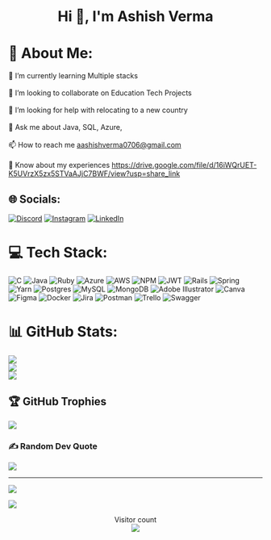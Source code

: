 <h1 align="center">Hi 👋, I'm Ashish Verma</h1>

# 💫 About Me:
🌱 I’m currently learning Multiple stacks<br><br>👯 I’m looking to collaborate on Education Tech Projects<br><br>🤝 I’m looking for help with relocating to a new country<br><br>💬 Ask me about Java, SQL, Azure, <br><br>📫 How to reach me aashishverma0706@gmail.com<br><br>📄 Know about my experiences https://drive.google.com/file/d/16iWQrUET-K5UVrzX5zx5STVaAJjC7BWF/view?usp=share_link


## 🌐 Socials:
[![Discord](https://img.shields.io/badge/Discord-%237289DA.svg?logo=discord&logoColor=white)](https://discord.gg/#6771) [![Instagram](https://img.shields.io/badge/Instagram-%23E4405F.svg?logo=Instagram&logoColor=white)](https://instagram.com/aashish_verma.06) [![LinkedIn](https://img.shields.io/badge/LinkedIn-%230077B5.svg?logo=linkedin&logoColor=white)](https://linkedin.com/in/aashish0610) 

# 💻 Tech Stack:
![C](https://img.shields.io/badge/c-%2300599C.svg?style=flat&logo=c&logoColor=white) ![Java](https://img.shields.io/badge/java-%23ED8B00.svg?style=flat&logo=java&logoColor=white) ![Ruby](https://img.shields.io/badge/ruby-%23CC342D.svg?style=flat&logo=ruby&logoColor=white) ![Azure](https://img.shields.io/badge/azure-%230072C6.svg?style=flat&logo=azure-devops&logoColor=white) ![AWS](https://img.shields.io/badge/AWS-%23FF9900.svg?style=flat&logo=amazon-aws&logoColor=white) ![NPM](https://img.shields.io/badge/NPM-%23000000.svg?style=flat&logo=npm&logoColor=white) ![JWT](https://img.shields.io/badge/JWT-black?style=flat&logo=JSON%20web%20tokens) ![Rails](https://img.shields.io/badge/rails-%23CC0000.svg?style=flat&logo=ruby-on-rails&logoColor=white) ![Spring](https://img.shields.io/badge/spring-%236DB33F.svg?style=flat&logo=spring&logoColor=white) ![Yarn](https://img.shields.io/badge/yarn-%232C8EBB.svg?style=flat&logo=yarn&logoColor=white) ![Postgres](https://img.shields.io/badge/postgres-%23316192.svg?style=flat&logo=postgresql&logoColor=white) ![MySQL](https://img.shields.io/badge/mysql-%2300f.svg?style=flat&logo=mysql&logoColor=white) ![MongoDB](https://img.shields.io/badge/MongoDB-%234ea94b.svg?style=flat&logo=mongodb&logoColor=white) ![Adobe Illustrator](https://img.shields.io/badge/adobeillustrator-%23FF9A00.svg?style=flat&logo=adobeillustrator&logoColor=white) ![Canva](https://img.shields.io/badge/Canva-%2300C4CC.svg?style=flat&logo=Canva&logoColor=white) 	![Figma](https://img.shields.io/badge/figma-%23F24E1E.svg?style=flat&logo=figma&logoColor=white) ![Docker](https://img.shields.io/badge/docker-%230db7ed.svg?style=flat&logo=docker&logoColor=white) ![Jira](https://img.shields.io/badge/jira-%230A0FFF.svg?style=flat&logo=jira&logoColor=white) ![Postman](https://img.shields.io/badge/Postman-FF6C37?style=flat&logo=postman&logoColor=white) ![Trello](https://img.shields.io/badge/Trello-%23026AA7.svg?style=flat&logo=Trello&logoColor=white) ![Swagger](https://img.shields.io/badge/-Swagger-%23Clojure?style=flat&logo=swagger&logoColor=white)
# 📊 GitHub Stats:
![](https://github-readme-stats.vercel.app/api?username=AashishVerma07&theme=dark&hide_border=false&include_all_commits=true&count_private=true)<br/>
![](https://github-readme-streak-stats.herokuapp.com/?user=AashishVerma07&theme=dark&hide_border=false)<br/>
![](https://github-readme-stats.vercel.app/api/top-langs/?username=AashishVerma07&theme=dark&hide_border=false&include_all_commits=true&count_private=true&layout=compact)

## 🏆 GitHub Trophies
![](https://github-profile-trophy.vercel.app/?username=AashishVerma07&theme=darkhub&no-frame=true&no-bg=false&margin-w=4)

### ✍️ Random Dev Quote
![](https://quotes-github-readme.vercel.app/api?type=vetical&theme=radical)

---
[![](https://visitcount.itsvg.in/api?id=AashishVerma07&icon=4&color=2)](https://visitcount.itsvg.in)

<!-- Proudly created with GPRM ( https://gprm.itsvg.in ) -->

<a href=#><img src="contributions.svg"></a>

<p align="center"> 
  Visitor count<br>
  <img src="https://profile-counter.glitch.me/Aashishverma07/count.svg" />
</p>
